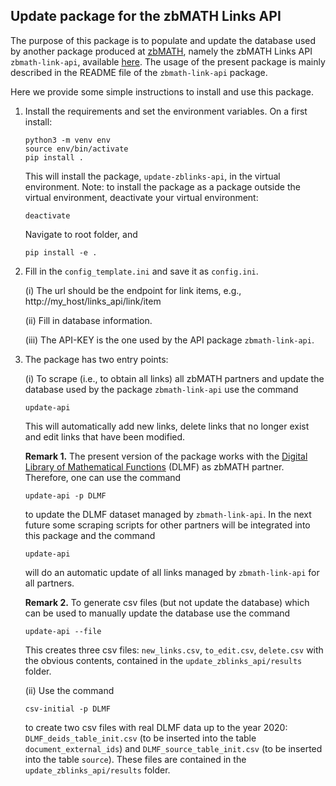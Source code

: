 ## Update package for the zbMATH Links API

The purpose of this package is to populate and update the database used by another package produced at [zbMATH](https://zbmath.org/), namely the zbMATH Links API `zbmath-link-api`, available [here](https://github.com/zbMATHOpen/linksApi). The usage of the present package is mainly described in the README file of the `zbmath-link-api` package.

Here we provide some simple instructions to install and use this package.

1) Install the requirements and set the environment variables.
On a first install:

    ```
    python3 -m venv env
    source env/bin/activate
    pip install .
    ```

    This will install the package, `update-zblinks-api`, in the virtual environment. 
    Note: to install the package as a package outside the virtual environment, deactivate your virtual environment:
    
    ```
    deactivate
    ```
    
    Navigate to root folder, and
    
    ```
    pip install -e .
    ```

2) Fill in the `config_template.ini` and save it as `config.ini`.

    (i) The url should be the endpoint for link items, e.g.,
    http://my_host/links_api/link/item

    (ii) Fill in database information.

    (iii) The API-KEY is the one used by the API package `zbmath-link-api`.


3) The package has two entry points:

    (i) To scrape (i.e., to obtain all links) all zbMATH partners and update the database used by the package `zbmath-link-api` use the command

    ```
    update-api
    ```
    
    This will automatically add new links, delete links that no longer exist and edit links that have been modified. 
    
    **Remark 1.** The present version of the package works with the [Digital Library of Mathematical Functions](https://dlmf.nist.gov/) (DLMF) as zbMATH partner. 
    Therefore, one can use the command
    
    ```
    update-api -p DLMF
    ```
    
    to update the DLMF dataset managed by  `zbmath-link-api`.
    In the next future some scraping scripts for other partners will be integrated into this package and the command
    
    ```
    update-api
    ```
    
    will do an automatic update of all links managed by `zbmath-link-api` for all partners.

    **Remark 2.** To generate csv files (but not update the database) which can be used to manually update the database use the command
    
    ```
    update-api --file
    ```
    
    This creates three csv files: `new_links.csv`, `to_edit.csv`, `delete.csv` with the obvious contents, contained in the `update_zblinks_api/results` folder.

    (ii) Use the command

   ```
   csv-initial -p DLMF
   ```
   
   to create two csv files with real DLMF data up to the year 2020: `DLMF_deids_table_init.csv` (to be inserted into the table `document_external_ids`) and   `DLMF_source_table_init.csv` (to be inserted into the table `source`). 
   These files are contained in the `update_zblinks_api/results` folder.


